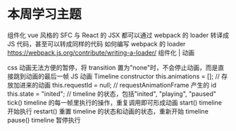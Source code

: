 # 本周学习主题
组件化
vue 风格的 SFC 与 React 的 JSX 都可以通过 webpack 的 loader 转译成 JS 代码，甚至可以转成同样的代码
如何编写 webpack 的 loader
https://webpack.js.org/contribute/writing-a-loader/
组件化 | 动画


css 动画无法方便的暂停，将 transition 置为"none"时，不会停止动画，而是直接跳到动画的最后一帧
JS 动画
Timeline
constructor
this.animations = []; // 存放加进来的动画
this.requestId = null; // requestAnimationFrame 产生的 id
this.state = "inited"; // timeline 的状态，包括"inited", "playing", "paused"
tick()
timeline 的每一帧里执行的操作，重复调用即可形成动画
start()
timeline 开始执行
restart()
重置 timeline 的状态和动画的状态，重新开始 timeline
pause()
timeline 暂停执行

